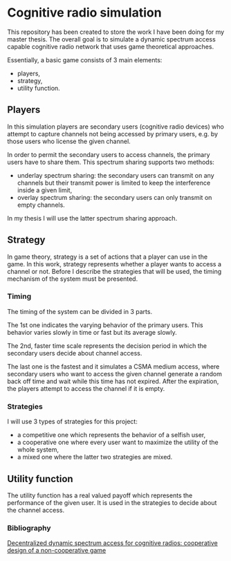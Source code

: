 # Cognitive radio simulation

This repository has been created to store the work I have been doing for my master thesis.
The overall goal is to simulate a dynamic spectrum access capable cognitive radio network that
uses game theoretical approaches. 

Essentially, a basic game consists of 3 main elements:
* players,
* strategy,
* utility function.

## Players
 
In this simulation players are secondary users (cognitive radio devices) who attempt to capture channels not being accessed by primary users, e.g. by those users who license the given channel.

In order to permit the secondary users to access channels, the primary users have to share them. This spectrum sharing supports two methods:
* underlay spectrum sharing: the secondary users can transmit on any channels but their transmit power is limited to keep the interference inside a given limit,
* overlay spectrum sharing: the secondary users can only transmit on empty channels.

In my thesis I will use the latter spectrum sharing approach.

## Strategy

In game theory, strategy is a set of actions that a player can use in the game. 
In this work, strategy represents whether a player wants to access a channel or not.
Before I describe the strategies that will be used, the timing mechanism of the system must be presented.

### Timing

The timing of the system can be divided in 3 parts.

The 1st one indicates the varying behavior of the primary users. This behavior varies slowly in time or fast but its average
slowly.

The 2nd, faster time scale represents the decision period in which the secondary users decide about channel access.

The last one is the fastest and it simulates a CSMA medium access, where secondary users who want to access the given channel generate a random back off time and wait while this time has not expired. After the expiration, the players attempt to access the channel if it is empty.

### Strategies

I will use 3 types of strategies for this project:
* a competitive one which represents the behavior of a selfish user,
* a cooperative one where every user want to maximize the utility of the whole system,
* a mixed one where the latter two strategies are mixed.

## Utility function

The utility function has a real valued payoff which represents the performance of the given user.
It is used in the strategies to decide about the channel access.

### Bibliography

[Decentralized dynamic spectrum access for cognitive radios: cooperative design of a non-cooperative game](http://ieeexplore.ieee.org/xpl/login.jsp?tp=&arnumber=4784355&url=http%3A%2F%2Fieeexplore.ieee.org%2Fxpls%2Fabs_all.jsp%3Farnumber%3D4784355)

